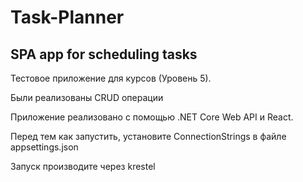 # Task-Planner

SPA app for scheduling tasks
--

Тестовое приложение для курсов (Уровень 5).

Были реализованы CRUD операции

Приложение реализовано с помощью .NET Core Web API и React.

Перед тем как запустить, установите ConnectionStrings в файле appsettings.json

Запуск производите через krestel

